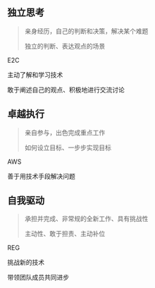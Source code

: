 ## 独立思考

> 亲身经历，自己的判断和决策，解决某个难题
> 
> 独立的判断、表达观点的场景

E2C

主动了解和学习技术

敢于阐述自己的观点、积极地进行交流讨论

## 卓越执行

> 亲自参与，出色完成重点工作
> 
> 如何设立目标、一步步实现目标

AWS

善于用技术手段解决问题



## 自我驱动

> 承担并完成、非常规的全新工作、具有挑战性
> 
> 主动性、敢于担责、主动补位

REG

挑战新的技术

带领团队成员共同进步


